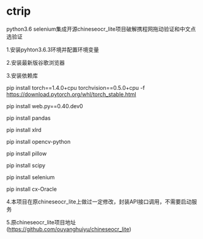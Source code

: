 # ctrip
python3.6 selenium集成开源chineseocr_lite项目破解携程网拖动验证和中文点选验证

1.安装pyhton3.6.3环境并配置环境变量

2.安装最新版谷歌浏览器

3.安装依赖库

pip install torch==1.4.0+cpu torchvision==0.5.0+cpu -f https://download.pytorch.org/whl/torch_stable.html

pip install web.py==0.40.dev0

pip install pandas

pip install xlrd

pip install opencv-python

pip install pillow

pip install scipy

pip install selenium

pip install cx-Oracle

4.本项目在原chineseocr_lite上做过一定修改，封装API接口调用，不需要启动服务

5.原chineseocr_lite项目地址(https://github.com/ouyanghuiyu/chineseocr_lite)
